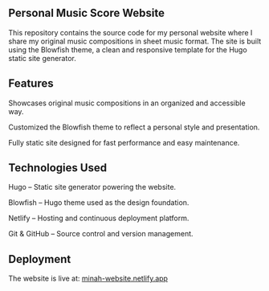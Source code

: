 ## Personal Music Score Website

This repository contains the source code for my personal website where I share my original music compositions in sheet music format. The site is built using the Blowfish theme, a clean and responsive template for the Hugo
 static site generator.

## Features

Showcases original music compositions in an organized and accessible way.

Customized the Blowfish theme to reflect a personal style and presentation.

Fully static site designed for fast performance and easy maintenance.

## Technologies Used

Hugo – Static site generator powering the website.

Blowfish – Hugo theme used as the design foundation.

Netlify – Hosting and continuous deployment platform.

Git & GitHub – Source control and version management.

## Deployment

The website is live at: [minah-website.netlify.app](https://minah-website.netlify.app)
